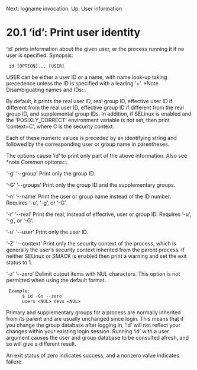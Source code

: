 Next: logname invocation,  Up: User information

20.1 ‘id’: Print user identity
==============================

‘id’ prints information about the given user, or the process running it
if no user is specified.  Synopsis:

     id [OPTION]... [USER]

   USER can be either a user ID or a name, with name look-up taking
precedence unless the ID is specified with a leading ‘+’.  *Note
Disambiguating names and IDs::.

   By default, it prints the real user ID, real group ID, effective user
ID if different from the real user ID, effective group ID if different
from the real group ID, and supplemental group IDs.  In addition, if
SELinux is enabled and the ‘POSIXLY_CORRECT’ environment variable is not
set, then print ‘context=C’, where C is the security context.

   Each of these numeric values is preceded by an identifying string and
followed by the corresponding user or group name in parentheses.

   The options cause ‘id’ to print only part of the above information.
Also see *note Common options::.

‘-g’
‘--group’
     Print only the group ID.

‘-G’
‘--groups’
     Print only the group ID and the supplementary groups.

‘-n’
‘--name’
     Print the user or group name instead of the ID number.  Requires
     ‘-u’, ‘-g’, or ‘-G’.

‘-r’
‘--real’
     Print the real, instead of effective, user or group ID.  Requires
     ‘-u’, ‘-g’, or ‘-G’.

‘-u’
‘--user’
     Print only the user ID.

‘-Z’
‘--context’
     Print only the security context of the process, which is generally
     the user’s security context inherited from the parent process.  If
     neither SELinux or SMACK is enabled then print a warning and set
     the exit status to 1.

‘-z’
‘--zero’
     Delimit output items with NUL characters.  This option is not
     permitted when using the default format.

     Example:
          $ id -Gn --zero
          users <NUL> devs <NUL>

   Primary and supplementary groups for a process are normally inherited
from its parent and are usually unchanged since login.  This means that
if you change the group database after logging in, ‘id’ will not reflect
your changes within your existing login session.  Running ‘id’ with a
user argument causes the user and group database to be consulted afresh,
and so will give a different result.

   An exit status of zero indicates success, and a nonzero value
indicates failure.

